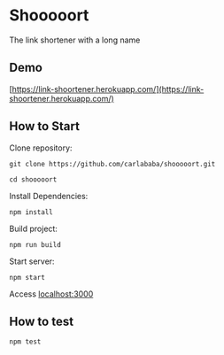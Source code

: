 # Shooooort

The link shortener with a long name

## Demo
[https://link-shoortener.herokuapp.com/](https://link-shoortener.herokuapp.com/)

## How to Start

Clone repository:
```
git clone https://github.com/carlababa/shooooort.git  

cd shooooort
``` 

Install Dependencies:

```
npm install
```

Build project:

```
npm run build
```

Start server:

```
npm start
```
Access [localhost:3000](http://localhost:3000)

## How to test

```
npm test
```

